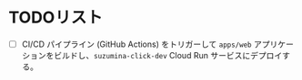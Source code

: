 # TODOリスト

- [ ] CI/CD パイプライン (GitHub Actions) をトリガーして `apps/web` アプリケーションをビルドし、`suzumina-click-dev` Cloud Run サービスにデプロイする。
